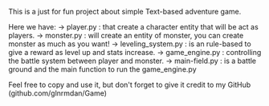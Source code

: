 This is a just for fun project about simple Text-based adventure game.

Here we have:
-> player.py : that create a character entity that will be act as players.
-> monster.py : will create an entity of monster, you can create monster as much as you want!
-> leveling_system.py : is an rule-based to give a reward as level up and stats increase.
-> game_engine.py : controlling the battle system between player and monster.
-> main-field.py : is a battle ground and the main function to run the game_engine.py

Feel free to copy and use it, but don't forget to give it credit to my GitHub (github.com/glnrmdan/Game)
